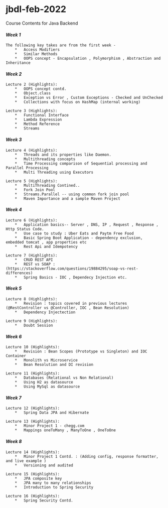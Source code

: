 # jbdl-feb-2022
Course Contents for Java Backend

#### **_Week 1_**
    The following key takes are from the first week -
        *   Access Modifiers
        *   Similar Methods
        *   OOPS concept - Encapsulation , Polymorphism , Abstraction and Inheritance

#### **_Week 2_**
    Lecture 2 (Highlights):
        *   OOPS concept contd.
        *   Object.class
        *   Exception vs Error , Custom Exceptions - Checked and UnChecked
        *   Collections with focus on HashMap (internal working)
  
    Lecture 3 (Highlights):
        *   Functional Interface
        *   Lambda Expression
        *   Method Reference
        *   Streams

#### **_Week 3_**
    Lecture 4 (Highlights):
        *   Threads and its properties like Daemon.
        *   Multithreading concepts
        *   Time Processing comparison of Sequential processing and Parallel Processing
        *   Multi Threading using Executors
  
    Lecture 5 (Highlights):
        *   MultiThreading Contined..
        *   Fork Join Pool
        *   Streams.Parallel -- using common fork join pool
        *   Maven Importance and a sample Maven Project

#### **_Week 4_**
    Lecture 6 (Highlights):
        *   Application basics-- Server , DNS, IP , Request , Response , Http Status Code.
        *   Use case to study : Uber Eats and Paytm Free Food
        *   Basic Spring Boot Application - dependency exclusion,  embedded tomcat , app properties etc
        *   Rest Api and Idempotency

    Lecture 7 (Highlights):
        *   CRUD REST API 
        *   REST vs SOAP : (https://stackoverflow.com/questions/19884295/soap-vs-rest-differences)
        *   Spring Basics - IOC , Dependecy Injection etc.

#### **_Week 5_**
    Lecture 8 (Highlights):
        *   Revision : topics covered in previous lectures (@RestController vs @Controller, IOC , Bean Resolution)
        *   Dependency Injectection

    Lecture 9 (Highlights):
        *   Doubt Session 

#### **_Week 6_**
    Lecture 10 (Highlights):
        *   Revision : Bean Scopes (Prototype vs Singleton) and IOC Container
        *   Monolith vs Microservice
        *   Bean Resolution and DI revision

    Lecture 11 (Highlights):
        *   Databases (Relational vs Non Relational)
        *   Using H2 as datasource
        *   Using MySql as datasource

#### **_Week 7_**
    Lecture 12 (Highlights):
        *   Spring Data JPA and Hibernate

    Lecture 13 (Highlights):
        *   Minor Project 1 - chegg.com
        *   Mappings oneToMany , ManyToOne , OneToOne

#### **_Week 8_**
    Lecture 14 (Highlights):
        *   Minor Project 1 Contd. : (Adding config, response formatter, and live example )
        *   Versioning and audited

    Lecture 15 (Highlights):
        *   JPA composite key
        *   JPA many to many relationships
        *   Introduction to Spring Security

    Lecture 16 (Highlights):
        *   Spring Security Contd.

